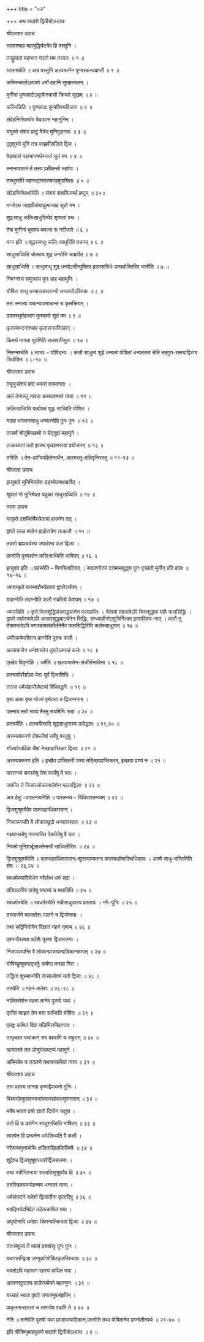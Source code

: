 +++
title = "०२"

+++
अथ षष्ठांशे द्वितीयोऽध्यायः

श्रीपराशर उवाच

व्यासश्चाह महाबुद्धिर्यदत्रैव हि वस्तुनि ।

तच्छ्रूयतां महाभाग गदतो मम तत्त्वतः ॥ १ ॥

व्यासश्चेति ॥ अत्र वस्तुनि अल्पयत्नेन पुण्यस्कन्धप्राप्तौ ॥ १ ॥

कस्मिन्कालेऽल्पको धर्मो ददानि सुमहत्फलम् ।

मुनीनां पुण्यवादोऽभूत्कैश्चासौ क्रियते सुखम् ॥ २ ॥

कस्मिन्निति ॥ पुण्यवादः पुण्यविषयविचारः ॥ २ ॥

संदेहनिर्णयार्थाय वेदव्यासं महामुनिम् ।

ययुस्ते संशयं प्रष्टुं मैत्रेय मुनिपुङ्गवाः ॥ ३ ॥

दृदृशुस्ते मुनिं तत्र जाह्नवीसलिले द्विज ।

वेदव्यासं महाभागमर्धस्नातं सुतं मम ॥ ४ ॥

स्नानावसानं ते तस्य प्रतीक्षन्तो महर्षयः ।

तस्थुस्तीरे महानद्यास्तरुषण्डमुपाश्रिताः ॥ ५ ॥

संदेहनिर्णयार्थायेति ॥ संशयं संशयितमर्थं प्रष्टुम् ॥ ३५॥

मग्नोऽथ जाह्नवीतोयादुत्थायाह सुतो मम ।

शुद्रःसाधुः कलिःसाधुरित्येवं शृण्वतां वचः ।

तेषां मुनीनां भूयश्च ममज्ज स नदीजले ॥ ६ ॥

मग्न इति ॥ शूद्रस्साधुः कलिः साधुरिति वचनम् ॥ ६ ॥

साधुसाध्विति चोत्थाय शूद्र धन्योसि चाब्रवीत् ॥ ७ ॥

साधुसाध्विति ॥ साधुसाधु शुद्र धन्योऽसीत्युक्तिर् हृदयसन्निधेः प्रत्यक्षोक्तिरिव भातीति ॥ ७ ॥

निमग्नश्च समुत्थाय पुनः प्राह महामुनिः ।

योषितः साधु धन्यास्तास्ताभ्यो धन्यतरोऽस्तिकः ॥ ८ ॥

ततः स्नात्वा यथान्यायमाचान्तं च कृतक्रियम् ।

उपतस्थुर्महाभागं मुनयस्ते सुतं मम ॥ ९ ॥

कृतसंवन्दनांश्चाह कृतासनपरिग्रहान् ।

किमर्थ मागता यूयमिति सत्यवतीसुतः ॥ १० ॥

निमग्नश्चेति ॥ ताभ्यः – योषिद्भ्यः । कलौ साधुत्वं शूद्रे धन्यत्वं योषितां धन्यतरत्वं चेति तद्गुण-रतम्याद्विरग्य त्रिधोक्तिः ॥ ८-१० ॥

श्रीपराशर उवाच

तमूचुःसंशयं प्रष्टं भवन्तं वयमागताः ।

अलं तेनास्तु तावन्नः कथ्यतामपरं त्वया ॥ ११ ॥

कलिःसाध्विति यत्प्रोक्तं शूद्रः साध्विति योषितः ।

यदाह भगवान्त्साधु धन्याश्चेति पुनः पुनः ॥ १२ ॥

तत्सर्वं श्रोतुमिच्छामो न चेद्गुह्यं महामुने ।

तत्कथ्यतां ततो हृत्स्थं पृच्छामस्त्वां प्रयोजनम् ॥ १३ ॥

तमिति ॥ तेन–प्राग्विवक्षितेनार्थेन, अलमस्तु-तन्निवृत्तिरस्तु ॥ ११-१३ ॥

श्रीपराश उवाच

इत्युक्तो मुनिभिर्व्यासः प्रहस्येदमथाब्रवीत् ।

श्रूयतां भो मुनिश्रेष्ठा यदुक्तं साधुसाध्विति ॥ १४ ॥

व्यास उवाच

यत्कृते दशभिर्वर्षैस्त्रेतायां हायनेन तत् ।

द्वापरे तच्च मासेन ह्यहोरात्रेण तत्कलौ ॥ १५ ॥

तपसो ब्रह्मचर्यस्य जपादेश्च फलं द्विजाः ।

प्राप्नोति पुरषस्तेन कलिःसाध्विति भाषितम् ॥ १६ ॥

इत्युक्त इति ॥ प्रहस्येति – घिगस्त्वितिवत् । स्वप्रश्नोत्तरं दत्तमप्यबुद्ध्वा पुनः पृच्छतो मुनीन् प्रति हासः ॥ १४-१६ ॥

ध्यायन्कृते यजन्यज्ञैस्त्रेतायां द्वापरेऽर्चयन् ।

यदाप्नोति तदाप्नोति कलौ संकीर्त्य केशवम् ॥ १७ ॥

ध्यायन्निति ॥ कृते चित्तशुद्धिसंभवाद्ध्यानेन फलप्राप्तिः । त्रेतायां तदभावेऽपि चित्तशुद्ध्या यज्ञैः फलसिद्धिः । द्वापरे तयोरभावेऽपि आचारशुद्ध्याऽर्चनेन सिद्धिः, सन्ध्याहीनोऽशुचिर्नित्यम् इत्यादिवच-नात् । कलौ तु तेषामभावेऽपि भगवन्नामसंकीर्तनेनैव फलसिद्धिरिति कलेस्साधुत्वम् ॥ १७ ॥

धर्मोत्कर्षमतीवात्र प्राप्नोति पुरुषः कलौ ।

अल्पायासेन धर्मज्ञास्तेन तुष्टोऽस्म्यहं कलेः ॥ १८ ॥

एतदेव विवृणोति । धर्मेति ॥ खल्पायासेन-संकीर्तनादिना ॥ १८ ॥

व्रतचर्यापरैर्ग्राह्या वेदाः पूर्वं द्विजातिभिः ।

ततःस धर्मसंप्राप्तैर्यष्टव्यं विधिवद्धनैः ॥ १९ ॥

वृथा कथा वृथा भोज्यं वृथेज्या च द्विजन्मनाम् ।

पतनाय ततो भाव्यं तैस्तु संयमिभिः सदा ॥ २० ॥

व्रतचर्येति । व्रतचर्येत्यादि शूद्रसाधुत्वस्य उपोद्धातः ॥ १९,२० ॥

असम्यक्करणे दोषस्तेषां सर्वेषु वस्तुषु ।

भोज्यपेयादिकं चैषां नेच्छाप्राप्तिकरं द्विजाः ॥ २१ ॥

असम्यक्करण इति ॥ इच्छैव प्राप्तिकरी यस्य तदिच्छाप्राप्तिकरम्, इच्छया प्राप्यं न ॥ २१ ॥

पारतन्त्र्यं समस्तेषु तेषां कार्येषु वै यतः ।

जयन्ति ते निजांल्लोकान्क्लेशेन महताद्विजाः ॥ २२ ॥

अत्र हेतुः –पारतन्त्र्यमिति ॥ पारतन्त्र्य – विधिपारतन्त्र्यम् ॥ २२ ॥

द्विजशुश्रूषयैवैष पाकयज्ञाधिकारवान् ।

निजाञ्जयति वै लोकाञ्छूद्रो धन्यतरस्ततः ॥ २३ ॥

भक्ष्याभक्ष्येषु नास्यास्ति पेयापेयेषु वै यतः ।

नियमो मुनिशार्दूलास्तेनासौ साध्वितीरितः ॥ २४ ॥

द्विजशुश्रूशयैवेति ॥ पाकयज्ञाधिकारवान्–शूदस्याप्यमन्त्र कपक्कहोमादिष्वधिकारः । अस्मै साधु-चरितमिति शेषः ॥ २३,२४ ॥

स्वधर्मस्याविरोधेन नरैर्लब्धं धनं सदा ।

प्रतिपादनीयं पात्रेषु यष्टव्यं च यथाविधि ॥ २५ ॥

स्वधर्मस्येति ॥ स्वधर्मस्येति स्त्रीसाधुत्वस्य प्रस्तावः । नरैः-पुंभिः ॥ २५ ॥

तस्यार्जने महाक्लेशः पालने च द्विजोत्तमाः ।

तथा सद्विनियोगेन विज्ञातं गहनं नृणाम् ॥ २६ ॥

एवमन्यैस्तथा क्लेशैः पुरुषा द्विजसत्तमाः ।

निजाञ्जयन्ति वै लोकान्प्राजापत्यादिकान्क्रमात् ॥ २७ ॥

योषिच्छुश्रूषणाद्भर्तुः कर्मणा मनसा गिरा ।

तद्धिता शुभमाप्नोति तत्सालोक्यं यतो द्विजाः ॥ २८ ॥

तस्येति ॥ गहनं–क्लेशः ॥ २६-२८ ॥

नातिक्लेशेन महता तानेव पुरुषो यथा ।

तृतीयं व्याहृतं तेन मया साध्विति योषितः ॥ २९ ॥

एतद्वः कथितं विप्रा यन्निमित्तमिहागताः ।

तत्पृच्छत यथाकामं सव वक्ष्यामि वः स्फुटम् ॥ ३० ॥

ऋषयस्ते ततः प्रोचुर्यत्प्रष्टव्यं महामुने ।

अस्मिन्नेव च तत्प्रश्ने यथावत्कथितं त्वया ॥ ३१ ॥

श्रीपराशर उवाच

ततः प्रहस्य तानाह कृष्णद्वैपायनो मुनिः ।

विस्मयोत्फुल्लनयनांस्तापसांस्तानुपागतान् ॥ ३२ ॥

मयैष भवतां प्रश्रो ज्ञातो दिव्येन चक्षुषा ।

ततो हि वः प्रसंगेन साधुसाध्विति भाषितम् ॥ ३३ ॥

स्वल्पेन हि प्रत्यनेन धर्मःसिध्यति वै कलौ ।

नरैरात्मगुणांभोभिः क्षलिताखिलकिल्बिषैः ॥ ३४ ॥

शुद्रैश्च द्विजशुश्रूषातत्परैर्द्विजसत्तमाः ।

तथा स्त्रीभिरनाया सात्पतिशुश्रूषयैव हि ॥ ३५ ॥

ततस्त्रितयमप्येतन्मम धन्यतरं मतम् ।

धर्मसंपादने क्लेशो द्विजातीनां कृतादिषु ॥ ३६ ॥

भवद्भिर्यदभिप्रेतं तदेतत्कथितं मया ।

अपृष्टेनापि धर्मज्ञाः किमन्यत्क्रियतां द्विजाः ॥ ३७ ॥

श्रीपराशर उवाच

ततःसंपूज्य ते व्यासं प्रशशंसुः पुनः पुनः ।

यथागतन्द्विजा जग्मुर्व्यासोक्तिकृतनिश्चयाः ॥ ३८ ॥

भवतोऽपि महाभाग रहस्यं कथितं मया ।

अत्यन्तदुष्टस्य कलेरयमेको महान्गुणः ॥ ३९ ॥

यच्चाहं भवता पृष्टो जगतामुपसंहृतिम् ।

प्राकृतामन्तरालां च तामप्येष वदामि ते ॥ ४० ॥

नेति ॥ तानेवेति पुरुषो यथा प्राजापत्यादिकान् प्राप्नोति तथा योषितानेव प्राप्नोतीत्यर्थः ॥ २९-४० ॥

इति श्रीविष्णुमाहपुराणे षष्ठांशे द्वितीयोऽध्यायः ॥ २ ॥
